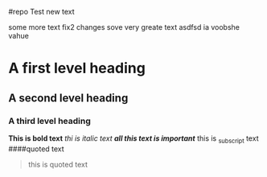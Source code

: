 #repo Test
new text


some more text
fix2 changes
sove very greate text
asdfsd
ia voobshe vahue

# A first level heading
## A second level heading
### A third level heading
**This is bold text**
_thi is italic text_
***all this text is important***
this is <sub>subscript</sub> text
####quoted text
>this is quoted text

